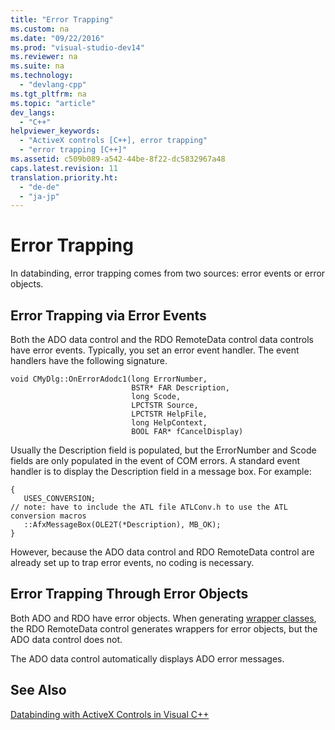 ```yaml
---
title: "Error Trapping"
ms.custom: na
ms.date: "09/22/2016"
ms.prod: "visual-studio-dev14"
ms.reviewer: na
ms.suite: na
ms.technology: 
  - "devlang-cpp"
ms.tgt_pltfrm: na
ms.topic: "article"
dev_langs: 
  - "C++"
helpviewer_keywords: 
  - "ActiveX controls [C++], error trapping"
  - "error trapping [C++]"
ms.assetid: c509b089-a542-44be-8f22-dc5832967a48
caps.latest.revision: 11
translation.priority.ht: 
  - "de-de"
  - "ja-jp"
---
```

# Error Trapping
In databinding, error trapping comes from two sources: error events or error objects.  
  
##  <a name="vcreferrortrappingviaerrorevents"></a> Error Trapping via Error Events  
 Both the ADO data control and the RDO RemoteData control data controls have error events. Typically, you set an error event handler. The event handlers have the following signature.  
  
```  
void CMyDlg::OnErrorAdodc1(long ErrorNumber,  
                           BSTR* FAR Description,  
                           long Scode,  
                           LPCTSTR Source,  
                           LPCTSTR HelpFile,  
                           long HelpContext,  
                           BOOL FAR* fCancelDisplay)  
```  
  
 Usually the Description field is populated, but the ErrorNumber and Scode fields are only populated in the event of COM errors. A standard event handler is to display the Description field in a message box. For example:  
  
```  
{  
   USES_CONVERSION;     
// note: have to include the ATL file ATLConv.h to use the ATL conversion macros  
   ::AfxMessageBox(OLE2T(*Description), MB_OK);  
}  
```  
  
 However, because the ADO data control and RDO RemoteData control are already set up to trap error events, no coding is necessary.  
  
##  <a name="vcreferrortrappingviaerrorobjects"></a> Error Trapping Through Error Objects  
 Both ADO and RDO have error objects. When generating [wrapper classes](../vs140/wrapper-classes.md), the RDO RemoteData control generates wrappers for error objects, but the ADO data control does not.  
  
 The ADO data control automatically displays ADO error messages.  
  
## See Also  
 [Databinding with ActiveX Controls in Visual C++](../vs140/databinding-with-activex-controls-in-visual-c--.md)